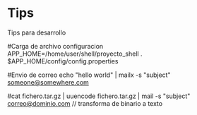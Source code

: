 # Tips
Tips para desarrollo

<SHELL>
#Carga de archivo configuracion
APP_HOME=/home/user/shell/proyecto_shell
. $APP_HOME/config/config.properties

#Envio de correo
echo "hello world" | mailx -s "subject" someone@somewhere.com

#cat fichero.tar.gz | uuencode fichero.tar.gz | mail -s "subject" correo@dominio.com  // transforma de binario a texto
